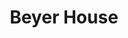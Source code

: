 ---
layout: building
title: "Beyer House"
alternative_name: 
    - "Child Nursery Annex"
    - "Nurses' Home"
built: 1901
addition:
architect:
contractor: 
razed: 1948-49
author:
rights: Public Domain
source: Iowa State University Library, University Archives
publication-date: 1980 
---